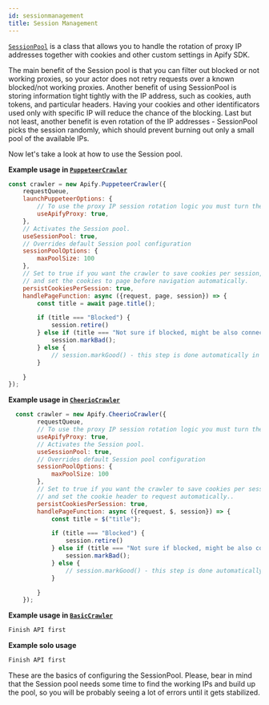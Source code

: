 ```yaml
---
id: sessionmanagement
title: Session Management
---
```

[`SessionPool`](../api/sessionpool) is a class that allows you to handle the rotation of proxy IP addresses together with cookies and other custom settings in Apify SDK.

The main benefit of the Session pool is that you can filter out blocked or not working proxies,
so your actor does not retry requests over a known blocked/not working proxies.
Another benefit of using SessionPool is storing information tight tightly with the IP address,
such as cookies, auth tokens, and particular headers. Having your cookies and other identificators used only with specific IP will reduce the chance of the blocking.
Last but not least, another benefit is even rotation of the IP addresses - SessionPool  picks the session randomly,
 which should prevent burning out only a small pool of the available IPs.

Now let's take a look at how to use the Session pool.

**Example usage in [`PuppeteerCrawler`](../api/puppeteercrawler)**

```javascript
const crawler = new Apify.PuppeteerCrawler({
    requestQueue,
    launchPuppeteerOptions: {
        // To use the proxy IP session rotation logic you must turn the proxy usage on.
        useApifyProxy: true,
    },
    // Activates the Session pool.
    useSessionPool: true,
    // Overrides default Session pool configuration
    sessionPoolOptions: {
        maxPoolSize: 100
    },
    // Set to true if you want the crawler to save cookies per session,
    // and set the cookies to page before navigation automatically.
    persistCookiesPerSession: true,
    handlePageFunction: async ({request, page, session}) => {
        const title = await page.title();

        if (title === "Blocked") {
            session.retire()
        } else if (title === "Not sure if blocked, might be also connection error") {
            session.markBad();
        } else {
            // session.markGood() - this step is done automatically in puppeteer pool.
        }

    }
});
```

**Example usage in [`CheerioCrawler`](../api/cheeriocrawler)**

```javascript
  const crawler = new Apify.CheerioCrawler({
        requestQueue,
        // To use the proxy IP session rotation logic you must turn the proxy usage on.
        useApifyProxy: true,
        // Activates the Session pool.
        useSessionPool: true,
        // Overrides default Session pool configuration
        sessionPoolOptions: {
            maxPoolSize: 100
        },
        // Set to true if you want the crawler to save cookies per session,
        // and set the cookie header to request automatically..
        persistCookiesPerSession: true,
        handlePageFunction: async ({request, $, session}) => {
            const title = $("title");

            if (title === "Blocked") {
                session.retire()
            } else if (title === "Not sure if blocked, might be also connection error") {
                session.markBad();
            } else {
                // session.markGood() - this step is done automatically in BasicCrawler.
            }

        }
    });
```

**Example usage in [`BasicCrawler`](../api/basiccrawler)**

```javascript
Finish API first
```

**Example solo usage**

```javascript
Finish API first
```

These are the basics of configuring the SessionPool.
Please, bear in mind that the Session pool needs some time to find the working IPs and build up the pool,
so you will be probably seeing a lot of errors until it gets stabilized.
